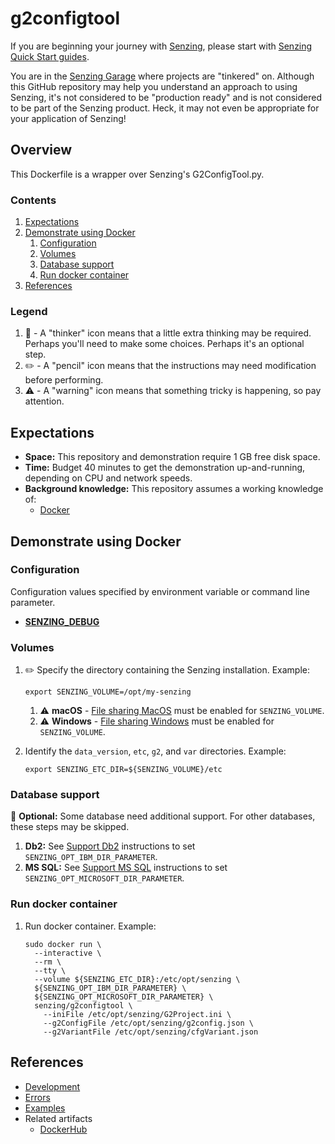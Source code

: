 # g2configtool

If you are beginning your journey with [Senzing],
please start with [Senzing Quick Start guides].

You are in the [Senzing Garage] where projects are "tinkered" on.
Although this GitHub repository may help you understand an approach to using Senzing,
it's not considered to be "production ready" and is not considered to be part of the Senzing product.
Heck, it may not even be appropriate for your application of Senzing!

## Overview

This Dockerfile is a wrapper over Senzing's G2ConfigTool.py.

### Contents

1. [Expectations]
1. [Demonstrate using Docker]
   1. [Configuration]
   1. [Volumes]
   1. [Database support]
   1. [Run docker container]
1. [References]

### Legend

1. :thinking: - A "thinker" icon means that a little extra thinking may be required.
   Perhaps you'll need to make some choices.
   Perhaps it's an optional step.
1. :pencil2: - A "pencil" icon means that the instructions may need modification before performing.
1. :warning: - A "warning" icon means that something tricky is happening, so pay attention.

## Expectations

- **Space:** This repository and demonstration require 1 GB free disk space.
- **Time:** Budget 40 minutes to get the demonstration up-and-running, depending on CPU and network speeds.
- **Background knowledge:** This repository assumes a working knowledge of:
  - [Docker]

## Demonstrate using Docker

### Configuration

Configuration values specified by environment variable or command line parameter.

- **[SENZING_DEBUG]**

### Volumes

1. :pencil2: Specify the directory containing the Senzing installation.
   Example:

   ```console
   export SENZING_VOLUME=/opt/my-senzing
   ```

   1. :warning:
      **macOS** - [File sharing MacOS]
      must be enabled for `SENZING_VOLUME`.
   1. :warning:
      **Windows** - [File sharing Windows]
      must be enabled for `SENZING_VOLUME`.

1. Identify the `data_version`, `etc`, `g2`, and `var` directories.
   Example:

   ```console
   export SENZING_ETC_DIR=${SENZING_VOLUME}/etc
   ```

### Database support

:thinking: **Optional:** Some database need additional support.
For other databases, these steps may be skipped.

1. **Db2:** See [Support Db2] instructions to set `SENZING_OPT_IBM_DIR_PARAMETER`.
1. **MS SQL:** See [Support MS SQL] instructions to set `SENZING_OPT_MICROSOFT_DIR_PARAMETER`.

### Run docker container

1. Run docker container.
   Example:

   ```console
   sudo docker run \
     --interactive \
     --rm \
     --tty \
     --volume ${SENZING_ETC_DIR}:/etc/opt/senzing \
     ${SENZING_OPT_IBM_DIR_PARAMETER} \
     ${SENZING_OPT_MICROSOFT_DIR_PARAMETER} \
     senzing/g2configtool \
       --iniFile /etc/opt/senzing/G2Project.ini \
       --g2ConfigFile /etc/opt/senzing/g2config.json \
       --g2VariantFile /etc/opt/senzing/cfgVariant.json
   ```

## References

- [Development](docs/development.md)
- [Errors](docs/errors.md)
- [Examples](docs/examples.md)
- Related artifacts
  - [DockerHub](https://hub.docker.com/r/senzing/g2configtool)

[Configuration]: #configuration
[Database support]: #database-support
[Demonstrate using Docker]: #demonstrate-using-docker
[Development]: docs/development.md
[Docker]: https://github.com/senzing-garage/knowledge-base/blob/main/WHATIS/docker.md
[DockerHub]: https://hub.docker.com/r/senzing/g2configtool
[Errors]: docs/errors.md
[Examples]: docs/examples.md
[Expectations]: #expectations
[File sharing MacOS]: https://github.com/senzing-garage/knowledge-base/blob/main/HOWTO/share-directories-with-docker.md#macos
[File sharing Windows]: https://github.com/senzing-garage/knowledge-base/blob/main/HOWTO/share-directories-with-docker.md#windows
[References]: #references
[Run docker container]: #run-docker-container
[Senzing Garage]: https://github.com/senzing-garage
[Senzing Quick Start guides]: https://docs.senzing.com/quickstart/
[SENZING_DEBUG]: https://github.com/senzing-garage/knowledge-base/blob/main/lists/environment-variables.md#senzing_debug
[Senzing]: https://senzing.com/
[Support Db2]: https://github.com/senzing-garage/knowledge-base/blob/main/HOWTO/support-db2.md
[Support MS SQL]: https://github.com/senzing-garage/knowledge-base/blob/main/HOWTO/support-mssql.md
[Volumes]: #volumes
